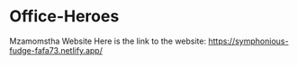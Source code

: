 # Office-Heroes
Mzamomstha Website
Here is the link to the website:
https://symphonious-fudge-fafa73.netlify.app/
